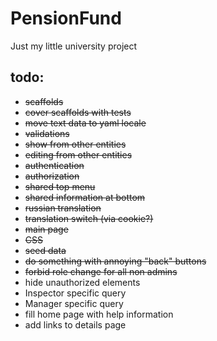 PensionFund
===========

Just my little university project

## todo:
  * <del>scaffolds</del>
  * <del>cover scaffolds with tests</del>
  * <del>move text data to yaml locale</del>
  * <del>validations</del>
  * <del>show from other entities</del>
  * <del>editing from other entities</del>
  * <del>authentication</del>
  * <del>authorization</del>
  * <del>shared top menu</del>
  * <del>shared information at bottom</del>
  * <del>russian translation</del>
  * <del>translation switch (via cookie?)</del>
  * <del>main page</del>
  * <del>CSS</del>
  * <del>seed data</del>
  * <del>do something with annoying "back" buttons</del>
  * <del>forbid role change for all non admins</del>
  * hide unauthorized elements
  * Inspector specific query
  * Manager specific query
  * fill home page with help information
  * add links to details page
